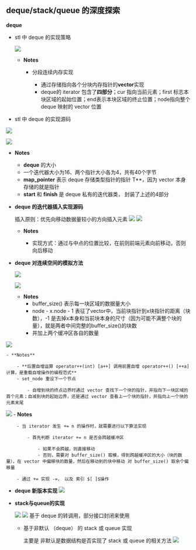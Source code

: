 ## deque/stack/queue 的深度探索

**deque**

- stl 中 deque 的实现策略

	![](./img/47.png)
    
    - **Notes**

		- 分段连续内存实现

			- 通过存储指向各个分块内存指针的**vector**实现
			- deque的 iterator 包含了**四部分**；cur 指向当前元素；first 标志本块区域的起始位置；end表示本块区域的终止位置；node指向整个 deque 映射的 vector 位置

- stl 中 deque 的实现源码
 
 ![](./img/48.png)
 
 ![](./img/49.png)
 
 - **Notes**

	- **deque** 的大小
	- 一个迭代器大小为16、两个指针大小各为4，共有40个字节
	- **map_pointer** 表示 deque 存储类型指针的指针 T\*\*，因为 vector 本身存储的就是指针
	- **start** 和 **finish** 是 deque 私有的迭代器类， 封装了上述的4部分

- **deque 的迭代器插入实现源码** 

	插入原则：优先向移动数据量较小的方向插入元素
	![](./img/50.png)
    ![](./img/51.png)
    
    - **Notes**

		- 实现方式：通过与中点的位置比较，在前则前端元素向前移动，否则向后移动

- **deque 对连续空间的模拟方法**

	![](./img/52.png)
    
    ![](./img/53.png)
    - **Notes**
        - buffer_size() 表示每一块区域的数据量大小
        - node - x.node - 1 表征了vector中，当前块指针到x块指针的距离（块数），-1 是去掉x本身和当前块本身的尺寸（因为可能不满整个块的量），就是两者中间完整的buffer_size()的块数
        - 并加上两个缓冲区各自的数量

 ![](./img/54.png)
    
    - **Notes**

		- **后置自增运算 operator++(int) [a++] 调用前置自增 operator++() [++a] 计算，是重载自增操作的编程范式**
		- set_node 重设下一个节点

			- 自增到块的终点边界时通过 vector 查找下一个块的指针，并指向下一块区域的首个元素；自减到块的起始边界，还是通过 vector 查看上一个块的指针，并指向上一个块的元素末尾

 ![](./img/55.png)
	- **Notes**

		- 当 iterator 发生 += n 的操作时，就需要进行以下算法实现

			- 首先判断 iterator += n 是否会跨越缓冲区

				- 如果不会跨越，则直接移动
				- 否则，需要对 buffer_size() 取模，得到跨越缓冲区的大小（块的数量），在 vector 中偏移块的数量，然后在移动到的块中移动 对 buffer_size() 取余个偏移量

		- 通过 += 实现 -=， 以及 索引 $[ ]$操作

- **deque 新版本实现**
	 ![](./img/56.png)	

- **stack与queue的实现**

    ![](./img/57.png)
    ![](./img/58.png)
	基于 deque 的转调用，部分接口封闭来使用
    
    - 基于非默认 （deque） 的 stack 或 queue 实现
    
    	主要是 非默认是数据结构是否实现了 stack 或 queue 的相关方法
    	![](./img/59.png)